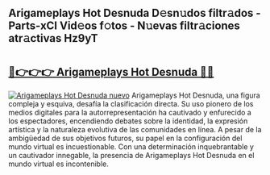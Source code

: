 ## Arigameplays Hot Desnuda D𝚎sn𝚞dos filtr𝚊dos - Parts-xCI Vid𝚎os f𝚘tos - N𝚞evas filtr𝚊ciones atr𝚊ctivas Hz9yT

# <h2><a href="http://mb30r8.tromn.icu/?c=Arigameplays+Hot+Desnuda">🔗👉👉👉 Arigameplays Hot Desnuda 🔗🔗</a></h2>

[![Arigameplays Hot Desnuda nuevo](https://i.imgur.com/pEAQMta.gif)](http://mb30r8.tromn.icu/?c=Arigameplays+Hot+Desnuda)
Arigameplays Hot Desnuda, una figura compleja y esquiva, desafía la clasificación directa. Su uso pionero de los medios digitales para la autorrepresentación ha cautivado y enfurecido a los espectadores, encendiendo debates sobre la identidad, la expresión artística y la naturaleza evolutiva de las comunidades en línea. A pesar de la ambigüedad de sus objetivos futuros, su papel en la configuración del mundo virtual es incuestionable. Con una determinación inquebrantable y un cautivador innegable, la presencia de Arigameplays Hot Desnuda en el mundo virtual es incontenible.
